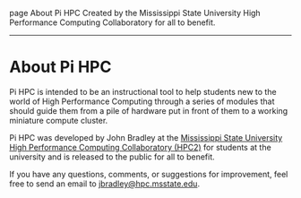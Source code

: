 page
About Pi HPC
Created by the Mississippi State University High Performance Computing Collaboratory for all to benefit.

---

# About Pi HPC

Pi HPC is intended to be an instructional tool to help students new to the world of High Performance Computing through a series of modules that should guide them from a pile of hardware put in front of them to a working miniature compute cluster.

Pi HPC was developed by John Bradley at the [Mississippi State University High Performance Computing Collaboratory (HPC2)](https://hpc.msstate.edu) for students at the university and is released to the public for all to benefit.

If you have any questions, comments, or suggestions for improvement, feel free to send an email to [jbradley@hpc.msstate.edu](mailto:jbradley@hpc.msstate.edu).